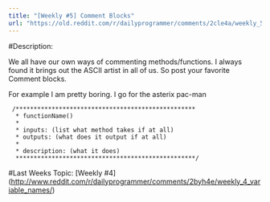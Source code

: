 ```yaml
---
title: "[Weekly #5] Comment Blocks"
url: "https://old.reddit.com/r/dailyprogrammer/comments/2cle4a/weekly_5_comment_blocks/"
---
```


#Description:

We all have our own ways of commenting methods/functions. I always found it brings out the ASCII artist in all of us. So post your favorite Comment blocks.


For example I am pretty boring. I go for the asterix pac-man

     /**************************************************
      * functionName()                                                         
      *
      * inputs: (list what method takes if at all)
      * outputs: (what does it output if at all)
      *
      * description: (what it does)
      **************************************************/

#Last Weeks Topic:
[Weekly #4] (http://www.reddit.com/r/dailyprogrammer/comments/2byh4e/weekly_4_variable_names/)